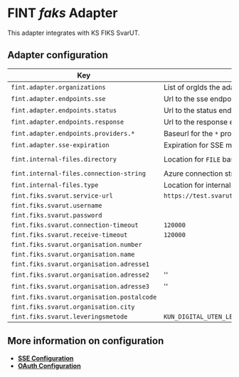 # FINT _faks_ Adapter
This adapter integrates with KS FIKS SvarUT.

## Adapter configuration
| Key                                        | Description                                                                     | Default      |
|--------------------------------------------|---------------------------------------------------------------------------------|--------------|
| `fint.adapter.organizations`               | List of orgIds the adapter handles.                                             |              |
| `fint.adapter.endpoints.sse`               | Url to the sse endpoint for provider                                            | `/sse/%s`    |
| `fint.adapter.endpoints.status`            | Url to the status endpoint for provider                                         | `/status`    |
| `fint.adapter.endpoints.response`          | Url to the response endpoint for provider                                       | `/response`  |
| `fint.adapter.endpoints.providers.*`       | Baseurl for the `*` provider (see below)                                        |              |
| `fint.adapter.sse-expiration`              | Expiration for SSE messages                                                     | `1200000`    |                                                        
| `fint.internal-files.directory`            | Location for `FILE` based internal files                                        | `file-cache` |                                                        
| `fint.internal-files.connection-string`    | Azure connection string to storage account for `BLOB` based internal files      |              |
| `fint.internal-files.type`                 | Location for internal files, `BLOB` or `FILE`.                                  |              |
| `fint.fiks.svarut.service-url`             | `https://test.svarut.ks.no/tjenester/forsendelseservice/ForsendelsesServiceV11` |              |
| `fint.fiks.svarut.username`                |                                                                                 |              |
| `fint.fiks.svarut.password`                |                                                                                 |              |
| `fint.fiks.svarut.connection-timeout`      | `120000`                                                                        |              |
| `fint.fiks.svarut.receive-timeout`         | `120000`                                                                        |              |
| `fint.fiks.svarut.organisation.number`     |                                                                                 |              |
| `fint.fiks.svarut.organisation.name`       |                                                                                 |              |
| `fint.fiks.svarut.organisation.adresse1`   |                                                                                 |              |
| `fint.fiks.svarut.organisation.adresse2`   | ''                                                                              |              |
| `fint.fiks.svarut.organisation.adresse3`   | ''                                                                              |              |
| `fint.fiks.svarut.organisation.postalcode` |                                                                                 |              |
| `fint.fiks.svarut.organisation.city`       |                                                                                 |              |
| `fint.fiks.svarut.leveringsmetode`         | `KUN_DIGITAL_UTEN_LEVERANSEGARANTI_MASSEUTSENDELSE`                             |              |


## More information on configuration
- **[SSE Configuration](https://github.com/FINTLabs/fint-sse#sse-configuration)**
- **[OAuth Configuration](https://github.com/FINTLabs/fint-sse#oauth-configuration)** 
